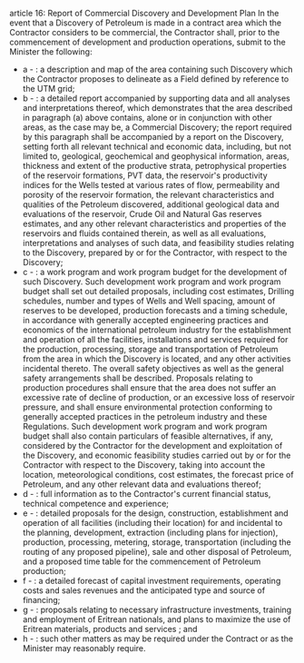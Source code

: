article 16: Report of Commercial Discovery and Development Plan
In the event that a Discovery of Petroleum is made in a contract area which the Contractor considers to be commercial, the Contractor shall, prior to the commencement of development and production operations, submit to the Minister the following:
<ul>
			<li>a - : a description and map of the area containing such Discovery which the Contractor proposes to delineate as a Field defined by reference to the UTM grid;<ul>
			</ul></li>			<li>b - : a detailed report accompanied by supporting data and all analyses and interpretations thereof, which demonstrates that the area described in paragraph (a) above contains, alone or in conjunction with other areas, as the case may be, a Commercial Discovery; the report required by this paragraph shall be accompanied by a report on the Discovery, setting forth all relevant technical and economic data, including, but not limited to, geological, geochemical and geophysical information, areas, thickness and extent of the productive strata, petrophysical properties of the reservoir formations, PVT data, the reservoir&#39;s productivity indices for the Wells tested at various rates of flow, permeability and porosity of the reservoir formation, the relevant characteristics and qualities of the Petroleum discovered, additional geological data and evaluations of the reservoir, Crude Oil and Natural Gas reserves estimates, and any other relevant characteristics and properties of the reservoirs and fluids contained therein, as well as all evaluations, interpretations and analyses of such data, and feasibility studies relating to the Discovery, prepared by or for the Contractor, with respect to the Discovery;<ul>
			</ul></li>			<li>c - : a work program and work program budget for the development of such Discovery. Such development work program and work program budget shall set out detailed proposals, including cost estimates, Drilling schedules, number and types of Wells and Well spacing, amount of reserves to be developed, production forecasts and a timing schedule, in accordance with generally accepted engineering practices and economics of the international petroleum industry for the establishment and operation of all the facilities, installations and services required for the production, processing, storage and transportation of Petroleum from the area in which the Discovery is located, and any other activities incidental thereto. The overall safety objectives as well as the general safety arrangements shall be described. Proposals relating to production procedures shall ensure that the area does not suffer an excessive rate of decline of production, or an excessive loss of reservoir pressure, and shall ensure environmental protection conforming to generally accepted practices in the petroleum industry and these Regulations. Such development work program and work program budget shall also contain particulars of feasible alternatives, if any, considered by the Contractor for the development and exploitation of the Discovery, and economic feasibility studies carried out by or for the Contractor with respect to the Discovery, taking into account the location, meteorological conditions, cost estimates, the forecast price of Petroleum, and any other relevant data and evaluations thereof;<ul>
			</ul></li>			<li>d - : full information as to the Contractor&#39;s current financial status, technical competence and experience;<ul>
			</ul></li>			<li>e - : detailed proposals for the design, construction, establishment and operation of all facilities (including their location) for and incidental to the planning, development, extraction (including plans for injection), production, processing, metering, storage, transportation (including the routing of any proposed pipeline), sale and other disposal of Petroleum, and a proposed time table for the commencement of Petroleum production;<ul>
			</ul></li>			<li>f - : a detailed forecast of capital investment requirements, operating costs and sales revenues and the anticipated type and source of financing;<ul>
			</ul></li>			<li>g - : proposals relating to necessary infrastructure investments, training and employment of Eritrean nationals, and plans to maximize the use of Eritrean materials, products and services ; and<ul>
			</ul></li>			<li>h - : such other matters as may be required under the Contract or as the Minister may reasonably require.<ul>
			</ul></li></ul>